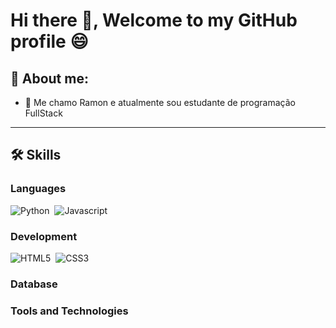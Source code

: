 # Hi there 👋, Welcome to my GitHub profile 😄

## 🙍 About me:

- 🌱 Me chamo Ramon e atualmente sou estudante de programação FullStack
<!--
- 📫 Entre em contato comigo: <a href="https://wa.me/5571993104880"><img src="https://img.shields.io/badge/WhatsApp-25D366?style=for-the-badge&logo=whatsapp&logoColor=white" alt="whatsapp"></a>
-->

<hr>

<!--
<a href="https://github.com/anuraghazra/github-readme-stats" target="_blank"><img src="https://github-readme-stats.vercel.app/api/top-langs/?username=augramon&langs_count=8&theme=tokyonight" alt="Anurag's GitHub stats" align="right"></a> 
-->

## 🛠️ Skills

### Languages
![Python](https://img.shields.io/badge/Python-14354C?style=for-the-badge&logo=python&logoColor=white)&nbsp;
![Javascript](https://img.shields.io/badge/JavaScript-F7DF1E?style=for-the-badge&logo=javascript&logoColor=black)&nbsp;

### Development
![HTML5](https://img.shields.io/badge/HTML5-E34F26?style=for-the-badge&logo=html5&logoColor=white)&nbsp;
![CSS3](https://img.shields.io/badge/CSS3-1572B6?style=for-the-badge&logo=css3&logoColor=white)&nbsp;

### Database

### Tools and Technologies


